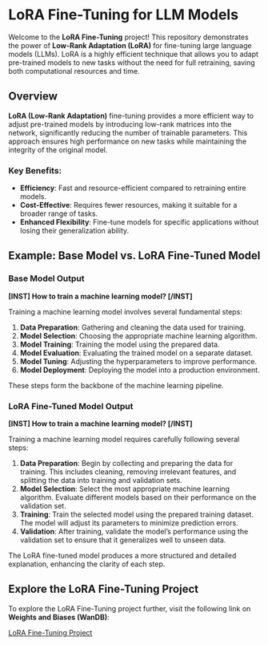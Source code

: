 # LoRA Fine-Tuning for LLM Models

Welcome to the **LoRA Fine-Tuning** project! This repository demonstrates the power of **Low-Rank Adaptation (LoRA)** for fine-tuning large language models (LLMs). LoRA is a highly efficient technique that allows you to adapt pre-trained models to new tasks without the need for full retraining, saving both computational resources and time.

## Overview

**LoRA (Low-Rank Adaptation)** fine-tuning provides a more efficient way to adjust pre-trained models by introducing low-rank matrices into the network, significantly reducing the number of trainable parameters. This approach ensures high performance on new tasks while maintaining the integrity of the original model.

### Key Benefits:
- **Efficiency**: Fast and resource-efficient compared to retraining entire models.
- **Cost-Effective**: Requires fewer resources, making it suitable for a broader range of tasks.
- **Enhanced Flexibility**: Fine-tune models for specific applications without losing their generalization ability.

## Example: Base Model vs. LoRA Fine-Tuned Model

### Base Model Output

**[INST] How to train a machine learning model? [/INST]**

Training a machine learning model involves several fundamental steps:

1. **Data Preparation**: Gathering and cleaning the data used for training.
2. **Model Selection**: Choosing the appropriate machine learning algorithm.
3. **Model Training**: Training the model using the prepared data.
4. **Model Evaluation**: Evaluating the trained model on a separate dataset.
5. **Model Tuning**: Adjusting the hyperparameters to improve performance.
6. **Model Deployment**: Deploying the model into a production environment.

These steps form the backbone of the machine learning pipeline.

### LoRA Fine-Tuned Model Output

**[INST] How to train a machine learning model? [/INST]**

Training a machine learning model requires carefully following several steps:

1. **Data Preparation**: Begin by collecting and preparing the data for training. This includes cleaning, removing irrelevant features, and splitting the data into training and validation sets.
2. **Model Selection**: Select the most appropriate machine learning algorithm. Evaluate different models based on their performance on the validation set.
3. **Training**: Train the selected model using the prepared training dataset. The model will adjust its parameters to minimize prediction errors.
4. **Validation**: After training, validate the model’s performance using the validation set to ensure that it generalizes well to unseen data.

The LoRA fine-tuned model produces a more structured and detailed explanation, enhancing the clarity of each step.

## Explore the LoRA Fine-Tuning Project

To explore the LoRA Fine-Tuning project further, visit the following link on **Weights and Biases (WanDB)**:

[LoRA Fine-Tuning Project](https://wandb.ai/anirudh_tyagi/LoRA_Fine_Tuning)
